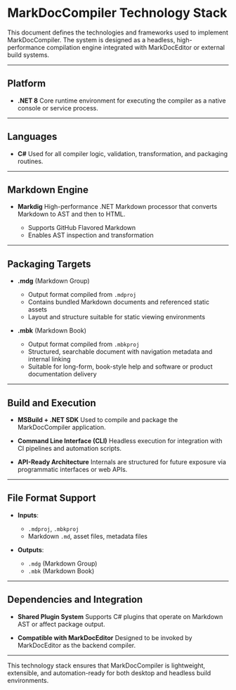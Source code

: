 ﻿# MarkDocCompiler Technology Stack

This document defines the technologies and frameworks used to implement MarkDocCompiler. The system is designed as a headless, high-performance compilation engine integrated with MarkDocEditor or external build systems.

---

## Platform

* **.NET 8**
  Core runtime environment for executing the compiler as a native console or service process.

---

## Languages

* **C#**
  Used for all compiler logic, validation, transformation, and packaging routines.

---

## Markdown Engine

* **Markdig**
  High-performance .NET Markdown processor that converts Markdown to AST and then to HTML.

  * Supports GitHub Flavored Markdown
  * Enables AST inspection and transformation

---

## Packaging Targets

* **.mdg** (Markdown Group)

  * Output format compiled from `.mdproj`
  * Contains bundled Markdown documents and referenced static assets
  * Layout and structure suitable for static viewing environments

* **.mbk** (Markdown Book)

  * Output format compiled from `.mbkproj`
  * Structured, searchable document with navigation metadata and internal linking
  * Suitable for long-form, book-style help and software or product documentation delivery

---

## Build and Execution

* **MSBuild + .NET SDK**
  Used to compile and package the MarkDocCompiler application.

* **Command Line Interface (CLI)**
  Headless execution for integration with CI pipelines and automation scripts.

* **API-Ready Architecture**
  Internals are structured for future exposure via programmatic interfaces or web APIs.

---

## File Format Support

* **Inputs**:

  * `.mdproj`, `.mbkproj`
  * Markdown `.md`, asset files, metadata files

* **Outputs**:

  * `.mdg` (Markdown Group)
  * `.mbk` (Markdown Book)

---

## Dependencies and Integration

* **Shared Plugin System**
  Supports C# plugins that operate on Markdown AST or affect package output.

* **Compatible with MarkDocEditor**
  Designed to be invoked by MarkDocEditor as the backend compiler.

---

This technology stack ensures that MarkDocCompiler is lightweight, extensible, and automation-ready for both desktop and headless build environments.
